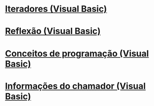 # [Iteradores (Visual Basic)](iterators.md)
# [Reflexão (Visual Basic)](reflection.md)
# [Conceitos de programação (Visual Basic)](index.md)
# [Informações do chamador (Visual Basic)](caller-information.md)
